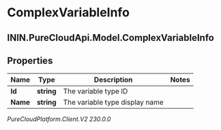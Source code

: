 # ComplexVariableInfo

## ININ.PureCloudApi.Model.ComplexVariableInfo

## Properties

|Name | Type | Description | Notes|
|------------ | ------------- | ------------- | -------------|
| **Id** | **string** | The variable type ID | |
| **Name** | **string** | The variable type display name | |



_PureCloudPlatform.Client.V2 230.0.0_
